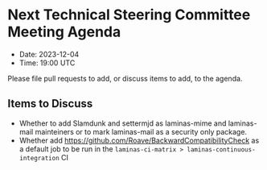 # Next Technical Steering Committee Meeting Agenda

- Date: 2023-12-04
- Time: 19:00 UTC

Please file pull requests to add, or discuss items to add, to the agenda.

## Items to Discuss

- Whether to add Slamdunk and settermjd as laminas-mime and laminas-mail mainteiners or to mark laminas-mail as a security only package.
- Whether add https://github.com/Roave/BackwardCompatibilityCheck as a default job to be run in the `laminas-ci-matrix > laminas-continuous-integration` CI
